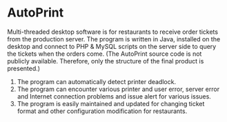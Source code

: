 AutoPrint
=========

Multi-threaded desktop software is for restaurants to receive order tickets from the production server. The program is written in Java, installed on the desktop and connect to PHP & MySQL scripts on the server side to query the tickets when the orders come. 
(The AutoPrint source code is not publicly available. Therefore, only the structure of the final product is presented.)

1. The program can automatically detect printer deadlock.
2. The program can encounter various printer and user error, server error and Internet connection problems and issue alert for various issues.
3. The program is easily maintained and updated for changing ticket format and other configuration modification for restaurants.

